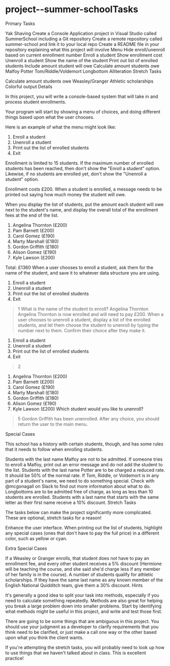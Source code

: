 # project--summer-schoolTasks

Primary Tasks

 Yak Shaving
 Create a Console Application project in Visual Studio called SummerSchool including a Git repository
 Create a remote repository called summer-school and link it to your local repo
 Create a README file in your repository explaining what this project will involve
 Menu
 Hide enroll/unenroll based on current enrollment number
 Enroll a student
 Show enrollment cost
 Unenroll a student
 Show the name of the student
 Print out list of enrolled students
 Include amount student will owe
 Calculate amount students owe
 Malfoy
 Potter
 Tom/Riddle/Voldemort
 Longbottom
 Alliteration
Stretch Tasks

 Calculate amount students owe
 Weasley/Granger
 Athletic scholarships
 Colorful output
Details

In this project, you will write a console-based system that will take in and process student enrollments.

Your program will start by showing a menu of choices, and doing different things based upon what the user chooses.

Here is an example of what the menu might look like:

1. Enroll a student
2. Unenroll a student
3. Print out the list of enrolled students
4. Exit
>
Enrollment is limited to 15 students. If the maximum number of enrolled students has been reached, then don't show the "Enroll a student" option. Likewise, if no students are enrolled yet, don't show the "Unenroll a student" option.

Enrollment costs £200. When a student is enrolled, a message needs to be printed out saying how much money the student will owe.

When you display the list of students, put the amount each student will owe next to the student's name, and display the overall total of the enrollment fees at the end of the list.

1. Angelina Thornton (£200)
2. Pam Barnett (£200)
3. Carol Gomez (£190)
4. Marty Marshall (£180)
5. Gordon Griffith (£180)
6. Alison Gomez (£190)
7. Kyle Lawson (£200)

Total: £1360
When a user chooses to enroll a student, ask them for the name of the student, and save it to whatever data structure you are using.

1. Enroll a student
2. Unenroll a student
3. Print out the list of enrolled students
4. Exit
> 1
What is the name of the student to enroll?
> Angelina Thornton
Angelina Thornton is now enrolled and will need to pay £200.
When a user chooses to unenroll a student, display a list of the enrolled students, and let them choose the student to unenroll by typing the number next to them. Confirm their choice after they make it.

1. Enroll a student
2. Unenroll a student
3. Print out the list of enrolled students
4. Exit
> 2
1. Angelina Thornton (£200)
2. Pam Barnett (£200)
3. Carol Gomez (£190)
4. Marty Marshall (£180)
5. Gordon Griffith (£180)
6. Alison Gomez (£190)
7. Kyle Lawson (£200)
Which student would you like to unenroll?
> 5
Gordon Griffith has been unenrolled.
After any choice, you should return the user to the main menu.

Special Cases

This school has a history with certain students, though, and has some rules that it needs to follow when enrolling students.

Students with the last name Malfoy are not to be admitted. If someone tries to enroll a Malfoy, print out an error message and do not add the student to the list.
Students with the last name Potter are to be charged a reduced rate. It should be 50% of the normal rate.
If Tom, Riddle, or Voldemort is in any part of a student's name, we need to do something special. Check with @mcgonagall on Slack to find out more information about what to do.
Longbottoms are to be admitted free of charge, as long as less than 10 students are enrolled.
Students with a last name that starts with the same letter as their first name receive a 10% discount.
Stretch Tasks

The tasks below can make the project significantly more complicated. These are optional, stretch tasks for a reason!

Enhance the user interface. When printing out the list of students, highlight any special cases (ones that don't have to pay the full price) in a different color, such as yellow or cyan.

Extra Special Cases

If a Weasley or Granger enrolls, that student does not have to pay an enrollment fee, and every other student receives a 5% discount (Hermione will be teaching the course, and she said she'd charge less if any member of her family is in the course).
A number of students qualify for athletic scholarships. If they have the same last name as any known member of the English National Quidditch team, give them a 30% discount.
Hints

It's generally a good idea to split your task into methods, especially if you need to calculate something repeatedly. Methods are also great for helping you break a large problem down into smaller problems. Start by identifying what methods might be useful in this project, and write and test those first.

There are going to be some things that are ambiguous in this project. You should use your judgment as a developer to clarify requirements that you think need to be clarified, or just make a call one way or the other based upon what you think the client wants.

If you're attempting the stretch tasks, you will probably need to look up how to use things that we haven't talked about in class. This is excellent practice!
